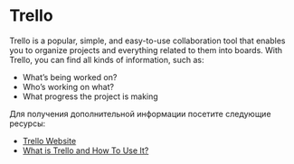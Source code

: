 # Trello

Trello is a popular, simple, and easy-to-use collaboration tool that enables you to organize projects and everything related to them into boards. With Trello, you can find all kinds of information, such as:

- What’s being worked on?
- Who’s working on what?
- What progress the project is making

Для получения дополнительной информации посетите следующие ресурсы:

- [Trello Website](https://trello.com/en)
- [What is Trello and How To Use It?](https://www.simplilearn.com/tutorials/project-management-tutorial/what-is-trello)
